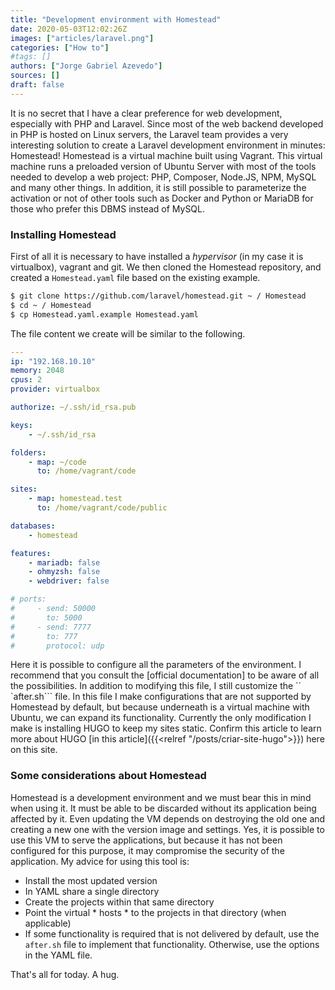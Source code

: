 ```yaml
---
title: "Development environment with Homestead"
date: 2020-05-03T12:02:26Z
images: ["articles/laravel.png"]
categories: ["How to"]
#tags: []
authors: ["Jorge Gabriel Azevedo"]
sources: []
draft: false
---
```

It is no secret that I have a clear preference for web development, especially with PHP and Laravel. Since most of the web backend developed in PHP is hosted on Linux servers, the Laravel team provides a very interesting solution to create a Laravel development environment in minutes: Homestead!
Homestead is a virtual machine built using Vagrant. This virtual machine runs a preloaded version of Ubuntu Server with most of the tools needed to develop a web project: PHP, Composer, Node.JS, NPM, MySQL and many other things. In addition, it is still possible to parameterize the activation or not of other tools such as Docker and Python or MariaDB for those who prefer this DBMS instead of MySQL.

### Installing Homestead
First of all it is necessary to have installed a *hypervisor* (in my case it is virtualbox), vagrant and git.
We then cloned the Homestead repository, and created a ```Homestead.yaml``` file based on the existing example.
```bash
$ git clone https://github.com/laravel/homestead.git ~ / Homestead
$ cd ~ / Homestead
$ cp Homestead.yaml.example Homestead.yaml
```
The file content we create will be similar to the following.
```yaml
---
ip: "192.168.10.10"
memory: 2048
cpus: 2
provider: virtualbox

authorize: ~/.ssh/id_rsa.pub

keys:
    - ~/.ssh/id_rsa

folders:
    - map: ~/code
      to: /home/vagrant/code

sites:
    - map: homestead.test
      to: /home/vagrant/code/public

databases:
    - homestead

features:
    - mariadb: false
    - ohmyzsh: false
    - webdriver: false

# ports:
#     - send: 50000
#       to: 5000
#     - send: 7777
#       to: 777
#       protocol: udp
```
Here it is possible to configure all the parameters of the environment. I recommend that you consult the [official documentation] to be aware of all the possibilities.
In addition to modifying this file, I still customize the `` `after.sh``` file. In this file I make configurations that are not supported by Homestead by default, but because underneath is a virtual machine with Ubuntu, we can expand its functionality.
Currently the only modification I make is installing HUGO to keep my sites static. Confirm this article to learn more about HUGO [in this article]({{<relref "/posts/criar-site-hugo">}}) here on this site.

### Some considerations about Homestead
Homestead is a development environment and we must bear this in mind when using it. It must be able to be discarded without its application being affected by it. Even updating the VM depends on destroying the old one and creating a new one with the version image and settings. Yes, it is possible to use this VM to serve the applications, but because it has not been configured for this purpose, it may compromise the security of the application.
My advice for using this tool is:
* Install the most updated version
* In YAML share a single directory
* Create the projects within that same directory
* Point the virtual * hosts * to the projects in that directory (when applicable)
* If some functionality is required that is not delivered by default, use the ```after.sh``` file to implement that functionality. Otherwise, use the options in the YAML file.

That's all for today.
A hug.